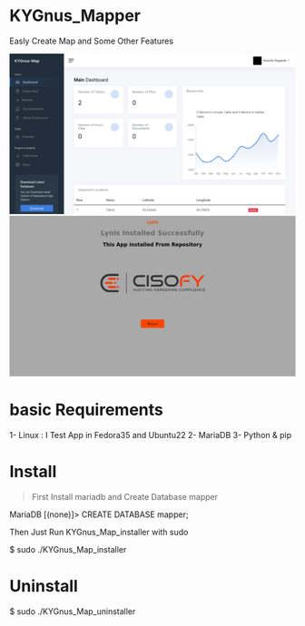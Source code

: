 # KYGnus_Mapper
Easly Create Map and Some Other Features

![alt text](./KYGnus_Map.png)
![alt text](./KYGnus_Map_Extensions.png)

# basic Requirements

1- Linux : I Test App in Fedora35 and Ubuntu22
2- MariaDB
3- Python & pip



# Install

> First Install mariadb and Create Database mapper

MariaDB [(none)]> CREATE DATABASE mapper;

Then Just Run KYGnus_Map_installer with sudo

$ sudo ./KYGnus_Map_installer


# Uninstall

$ sudo ./KYGnus_Map_uninstaller
